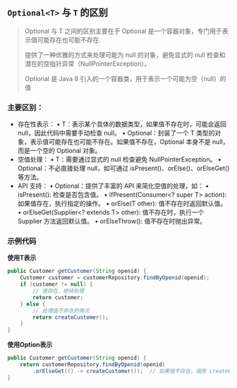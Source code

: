 ##     `Optional<T>`  与 `T` 的区别

> Optional<T> 与 T 之间的区别主要在于 Optional<T> 是一个容器对象，专门用于表示值可能存在也可能不存在.
> 
>提供了一种优雅的方式来处理可能为 null 的对象，避免显式的 null 检查和潜在的空指针异常（NullPointerException）。
> 
> Optional<T> 是 Java 8 引入的一个容器类，用于表示一个可能为空（null）的值
>


### 主要区别：

 -  存在性表示：
	•	T：表示某个具体的数据类型，如果值不存在时，可能会返回 null，因此代码中需要手动检查 null。
	•	Optional<T>：封装了一个 T 类型的对象，表示值可能存在也可能不存在。如果值不存在，Optional 本身不是 null，而是一个空的 Optional 对象。
 - 	空值处理：
	•	T：需要通过显式的 null 检查避免 NullPointerException。
	•	Optional<T>：不必直接处理 null，如可通过 isPresent()、orElse()、orElseGet() 等方法。
 -  API 支持：
	•	Optional<T>：提供了丰富的 API 来简化空值的处理，如：
	    •	isPresent(): 检查是否包含值。
	    •	ifPresent(Consumer<? super T> action): 如果值存在，执行指定的操作。
	    •	orElse(T other): 值不存在时返回默认值。
	    •	orElseGet(Supplier<? extends T> other): 值不存在时，执行一个 Supplier 方法返回默认值。
	    •	orElseThrow(): 值不存在时抛出异常。
### 示例代码
 **使用T表示**
```java
public Customer getCustomer(String openid) {
    Customer customer = customerRepository.findByOpenid(openid);
    if (customer != null) {
        // 值存在，继续处理
        return customer;
    } else {
        // 处理值不存在的情况
        return createCustomer();
    }
}
```

**使用Option<T>表示**

```java
public Customer getCustomer(String openid) {
    return customerRepository.findByOpenid(openid)
        .orElseGet(() -> createCustomer());  // 如果值不存在，调用 createCustomer 方法
}
```
    

